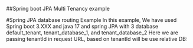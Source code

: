 ##Spring boot JPA Multi Tenancy example

#Spring JPA database routing Example
In this example, We have used Spring boot 3.XXX and java 17 and spring JPA with 3 database default_tenant, tenant_database_1, and tenant_database_2 
Here we are passing tenantId in request URL, based on tenantId will be use relative DB: